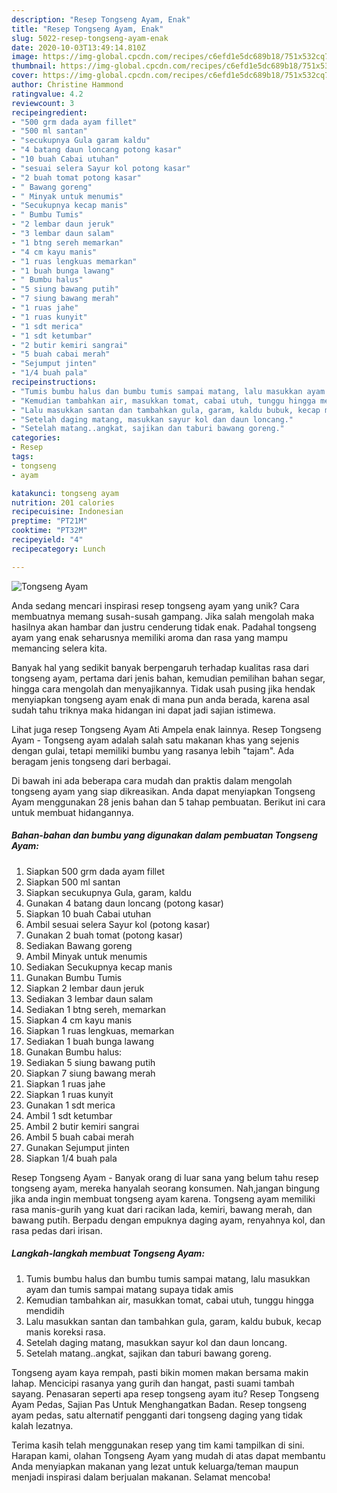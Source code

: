 ```yaml
---
description: "Resep Tongseng Ayam, Enak"
title: "Resep Tongseng Ayam, Enak"
slug: 5022-resep-tongseng-ayam-enak
date: 2020-10-03T13:49:14.810Z
image: https://img-global.cpcdn.com/recipes/c6efd1e5dc689b18/751x532cq70/tongseng-ayam-foto-resep-utama.jpg
thumbnail: https://img-global.cpcdn.com/recipes/c6efd1e5dc689b18/751x532cq70/tongseng-ayam-foto-resep-utama.jpg
cover: https://img-global.cpcdn.com/recipes/c6efd1e5dc689b18/751x532cq70/tongseng-ayam-foto-resep-utama.jpg
author: Christine Hammond
ratingvalue: 4.2
reviewcount: 3
recipeingredient:
- "500 grm dada ayam fillet"
- "500 ml santan"
- "secukupnya Gula garam kaldu"
- "4 batang daun loncang potong kasar"
- "10 buah Cabai utuhan"
- "sesuai selera Sayur kol potong kasar"
- "2 buah tomat potong kasar"
- " Bawang goreng"
- " Minyak untuk menumis"
- "Secukupnya kecap manis"
- " Bumbu Tumis"
- "2 lembar daun jeruk"
- "3 lembar daun salam"
- "1 btng sereh memarkan"
- "4 cm kayu manis"
- "1 ruas lengkuas memarkan"
- "1 buah bunga lawang"
- " Bumbu halus"
- "5 siung bawang putih"
- "7 siung bawang merah"
- "1 ruas jahe"
- "1 ruas kunyit"
- "1 sdt merica"
- "1 sdt ketumbar"
- "2 butir kemiri sangrai"
- "5 buah cabai merah"
- "Sejumput jinten"
- "1/4 buah pala"
recipeinstructions:
- "Tumis bumbu halus dan bumbu tumis sampai matang, lalu masukkan ayam dan tumis sampai matang supaya tidak amis"
- "Kemudian tambahkan air, masukkan tomat, cabai utuh, tunggu hingga mendidih"
- "Lalu masukkan santan dan tambahkan gula, garam, kaldu bubuk, kecap manis koreksi rasa."
- "Setelah daging matang, masukkan sayur kol dan daun loncang."
- "Setelah matang..angkat, sajikan dan taburi bawang goreng."
categories:
- Resep
tags:
- tongseng
- ayam

katakunci: tongseng ayam 
nutrition: 201 calories
recipecuisine: Indonesian
preptime: "PT21M"
cooktime: "PT32M"
recipeyield: "4"
recipecategory: Lunch

---
```



![Tongseng Ayam](https://img-global.cpcdn.com/recipes/c6efd1e5dc689b18/751x532cq70/tongseng-ayam-foto-resep-utama.jpg)

Anda sedang mencari inspirasi resep tongseng ayam yang unik? Cara membuatnya memang susah-susah gampang. Jika salah mengolah maka hasilnya akan hambar dan justru cenderung tidak enak. Padahal tongseng ayam yang enak seharusnya memiliki aroma dan rasa yang mampu memancing selera kita.

Banyak hal yang sedikit banyak berpengaruh terhadap kualitas rasa dari tongseng ayam, pertama dari jenis bahan, kemudian pemilihan bahan segar, hingga cara mengolah dan menyajikannya. Tidak usah pusing jika hendak menyiapkan tongseng ayam enak di mana pun anda berada, karena asal sudah tahu triknya maka hidangan ini dapat jadi sajian istimewa.

Lihat juga resep Tongseng Ayam Ati Ampela enak lainnya. Resep Tongseng Ayam - Tongseng ayam adalah salah satu makanan khas yang sejenis dengan gulai, tetapi memiliki bumbu yang rasanya lebih &#34;tajam&#34;. Ada beragam jenis tongseng dari berbagai.


Di bawah ini ada beberapa cara mudah dan praktis dalam mengolah tongseng ayam yang siap dikreasikan. Anda dapat menyiapkan Tongseng Ayam menggunakan 28 jenis bahan dan 5 tahap pembuatan. Berikut ini cara untuk membuat hidangannya.

<!--inarticleads1-->

##### Bahan-bahan dan bumbu yang digunakan dalam pembuatan Tongseng Ayam:

1. Siapkan 500 grm dada ayam fillet
1. Siapkan 500 ml santan
1. Siapkan secukupnya Gula, garam, kaldu
1. Gunakan 4 batang daun loncang (potong kasar)
1. Siapkan 10 buah Cabai utuhan
1. Ambil sesuai selera Sayur kol (potong kasar)
1. Gunakan 2 buah tomat (potong kasar)
1. Sediakan  Bawang goreng
1. Ambil  Minyak untuk menumis
1. Sediakan Secukupnya kecap manis
1. Gunakan  Bumbu Tumis
1. Siapkan 2 lembar daun jeruk
1. Sediakan 3 lembar daun salam
1. Sediakan 1 btng sereh, memarkan
1. Siapkan 4 cm kayu manis
1. Siapkan 1 ruas lengkuas, memarkan
1. Sediakan 1 buah bunga lawang
1. Gunakan  Bumbu halus:
1. Sediakan 5 siung bawang putih
1. Siapkan 7 siung bawang merah
1. Siapkan 1 ruas jahe
1. Siapkan 1 ruas kunyit
1. Gunakan 1 sdt merica
1. Ambil 1 sdt ketumbar
1. Ambil 2 butir kemiri sangrai
1. Ambil 5 buah cabai merah
1. Gunakan Sejumput jinten
1. Siapkan 1/4 buah pala


Resep Tongseng Ayam - Banyak orang di luar sana yang belum tahu resep tongseng ayam, mereka hanyalah seorang konsumen. Nah,jangan bingung jika anda ingin membuat tongseng ayam karena. Tongseng ayam memiliki rasa manis-gurih yang kuat dari racikan lada, kemiri, bawang merah, dan bawang putih. Berpadu dengan empuknya daging ayam, renyahnya kol, dan rasa pedas dari irisan. 

<!--inarticleads2-->

##### Langkah-langkah membuat Tongseng Ayam:

1. Tumis bumbu halus dan bumbu tumis sampai matang, lalu masukkan ayam dan tumis sampai matang supaya tidak amis
1. Kemudian tambahkan air, masukkan tomat, cabai utuh, tunggu hingga mendidih
1. Lalu masukkan santan dan tambahkan gula, garam, kaldu bubuk, kecap manis koreksi rasa.
1. Setelah daging matang, masukkan sayur kol dan daun loncang.
1. Setelah matang..angkat, sajikan dan taburi bawang goreng.


Tongseng ayam kaya rempah, pasti bikin momen makan bersama makin lahap. Mencicipi rasanya yang gurih dan hangat, pasti suami tambah sayang. Penasaran seperti apa resep tongseng ayam itu? Resep Tongseng Ayam Pedas, Sajian Pas Untuk Menghangatkan Badan. Resep tongseng ayam pedas, satu alternatif pengganti dari tongseng daging yang tidak kalah lezatnya. 

Terima kasih telah menggunakan resep yang tim kami tampilkan di sini. Harapan kami, olahan Tongseng Ayam yang mudah di atas dapat membantu Anda menyiapkan makanan yang lezat untuk keluarga/teman maupun menjadi inspirasi dalam berjualan makanan. Selamat mencoba!
